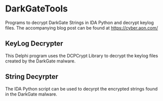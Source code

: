 # DarkGateTools
Programs to decrypt DarkGate Strings in IDA Python and decrypt keylog files. The accompanying blog post can be found at https://cyber.aon.com/

## KeyLog Decrypter
This Delphi program uses the DCPCrypt Library to decrypt the keylog files created by the DarkGate malware. 

## String Decyrpter
The IDA Python script can be used to decyrpt the encrypted strings found in the DarkGate malware. 
